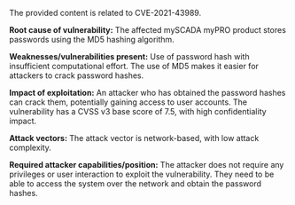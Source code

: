 The provided content is related to CVE-2021-43989.

**Root cause of vulnerability:** The affected mySCADA myPRO product stores passwords using the MD5 hashing algorithm.

**Weaknesses/vulnerabilities present:** Use of password hash with insufficient computational effort. The use of MD5 makes it easier for attackers to crack password hashes.

**Impact of exploitation:** An attacker who has obtained the password hashes can crack them, potentially gaining access to user accounts. The vulnerability has a CVSS v3 base score of 7.5, with high confidentiality impact.

**Attack vectors:** The attack vector is network-based, with low attack complexity.

**Required attacker capabilities/position:** The attacker does not require any privileges or user interaction to exploit the vulnerability. They need to be able to access the system over the network and obtain the password hashes.